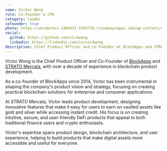 ```yaml
---
name: Victor Wong
role: Co-Founder & CPO
category: leader
cofounder: true
photo: https://wordpress-1404432-5563778.cloudwaysapps.com/wp-content/uploads/2024/06/Group-1-3-1.png
social:
  github: https://github.com/vic4wong
  linkedin: https://linkedin.com/in/vic4wong
description: Chief Product Officer and Co-Founder at BlockApps and STRATO Mercata, designing innovative DeFi products that bridge traditional and digital assets.
---
```


Victor Wong is the Chief Product Officer and Co-Founder of [BlockApps](https://blockapps.net) and [STRATO Mercata](https://stratomercata.com), with over a decade of experience in blockchain product development.

As a co-founder of BlockApps since 2014, Victor has been instrumental in shaping the company's product vision and strategy, focusing on creating practical blockchain solutions for enterprise and consumer applications.

At STRATO Mercata, Victor leads product development, designing innovative features that make it easy for users to earn on vaulted assets like gold and silver while accessing instant credit. His focus is on creating intuitive, secure, and user-friendly DeFi products that appeal to both traditional finance users and crypto enthusiasts.

Victor's expertise spans product design, blockchain architecture, and user experience, helping to build products that make digital assets more accessible and useful for everyone.
